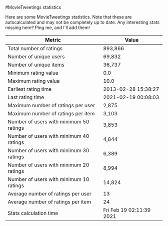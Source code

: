 #MovieTweetings statistics

Here are some MovieTweetings statistics. Note that these are autocalculated and may not be completely up to date. Any interesting stats missing here? Ping me, and I'll add them!

Metric | Value
--- | ---
Total number of ratings                 | 893,866
Number of unique users                  | 69,832
Number of unique items                  | 36,737
Minimum rating value                    | 0.0
Maximum rating value                    | 10.0
Earliest rating time                    | 2013-02-28 15:38:27
Last rating time                        | 2021-02-19 00:08:03
Maximum number of ratings per user      | 2,875
Maximum number of ratings per item      | 3,103
Number of users with minimum 50 ratings | 3,853
Number of users with minimum 40 ratings | 4,844
Number of users with minimum 30 ratings | 6,389
Number of users with minimum 20 ratings | 8,994
Number of users with minimum 10 ratings | 14,824
Average number of ratings per user      | 13
Average number of ratings per item      | 24
Stats calculation time                  | Fri Feb 19 02:11:39 2021

